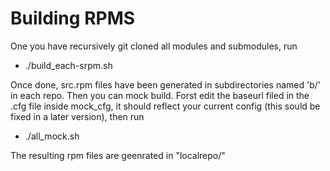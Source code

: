 Building RPMS
=============

One you have recursively git cloned all modules and submodules, run
- ./build_each-srpm.sh 

Once done, src.rpm files have been generated in subdirectories named 'b/' in each repo.
Then you can mock build. Forst edit the baseurl filed in the .cfg file inside mock_cfg, 
it should reflect your current config (this sould be fixed in a later version), then run
- ./all_mock.sh

The resulting rpm files are geenrated in "localrepo/"

